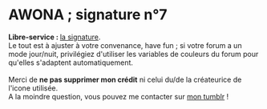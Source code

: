 # AWONA ; signature n°7
<b>Libre-service : </b><a href="uc">la signature</a>.
<br>
Le tout est à ajuster à votre convenance, have fun ; si votre forum a un mode jour/nuit, privilégiez d'utiliser les variables de couleurs du forum pour qu'elles s'adaptent automatiquement. 
<br><br>Merci de <b>ne pas supprimer mon crédit</b> ni celui du/de la créateurice de l'icone utilisée. 
<br>A la moindre question, vous pouvez me contacter sur <a href="https://awonaa.tumblr.com/">mon tumblr</a> !

